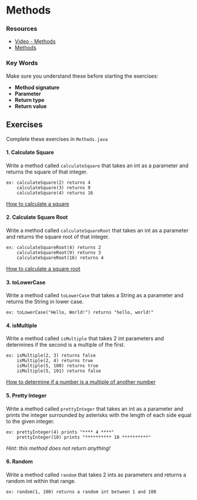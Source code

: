 # Methods

### Resources

* [Video - Methods](https://www.udemy.com/java-tutorial/#/lecture/138666)
* [Methods](https://github.com/joinpursuit/Pursuit-Core-Android/blob/master/cohort_5.4/unit_01/01_05_For_Loops_and_Methods.md)

### Key Words

Make sure you understand these before starting the exercises:

* **Method signature**
* **Parameter**
* **Return type**
* **Return value**

## Exercises

Complete these exercises in `Methods.java`

#### 1. Calculate Square

Write a method called `calculateSquare` that takes an int as a parameter and returns the square of that integer.

```
ex: calculateSquare(2) returns 4
    calculateSquare(3) returns 9
    calculateSquare(4) returns 16
```

[How to calculate a square](http://www.mathsisfun.com/square-root.html)

#### 2. Calculate Square Root

Write a method called `calculateSquareRoot` that takes an int as a parameter and returns the square root of that integer.

```
ex: calculateSquareRoot(4) returns 2
    calculateSquareRoot(9) returns 3
    calculateSquareRoot(16) returns 4
```

[How to calculate a square root](http://www.mathsisfun.com/square-root.html)

#### 3. toLowerCase

Write a method called `toLowerCase` that takes a String as a parameter and returns the String in lower case.

```
ex: toLowerCase("Hello, World!") returns "hello, world!"
```

#### 4. isMultiple

Write a method called `isMultiple` that takes 2 int parameters and determines if the second is a multiple of the first.

```
ex: isMultiple(2, 3) returns false
    isMultiple(2, 4) returns true
    isMultiple(5, 100) returns true
    isMultiple(5, 101) returns false
```

[How to determine if a number is a multiple of another number](http://www.unclemath.com/what_is_multiples.php)

#### 5. Pretty Integer

Write a method called `prettyInteger` that takes an int as a parameter and prints the integer surrounded by asterisks with the length of each side equal to the given integer.

```
ex: prettyInteger(4) prints "**** 4 ****"
    prettyInteger(10) prints "********** 10 **********"
```

*Hint: this method does not return anything!*

#### 6. Random

Write a method called `random` that takes 2 ints as parameters and returns a random int within that range.

```
ex: random(1, 100) returns a random int between 1 and 100
```